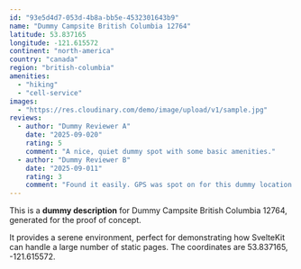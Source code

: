 ```yaml
---
id: "93e5d4d7-053d-4b8a-bb5e-4532301643b9"
name: "Dummy Campsite British Columbia 12764"
latitude: 53.837165
longitude: -121.615572
continent: "north-america"
country: "canada"
region: "british-columbia"
amenities:
  - "hiking"
  - "cell-service"
images:
  - "https://res.cloudinary.com/demo/image/upload/v1/sample.jpg"
reviews:
  - author: "Dummy Reviewer A"
    date: "2025-09-020"
    rating: 5
    comment: "A nice, quiet dummy spot with some basic amenities."
  - author: "Dummy Reviewer B"
    date: "2025-09-011"
    rating: 3
    comment: "Found it easily. GPS was spot on for this dummy location."
---
```


This is a **dummy description** for Dummy Campsite British Columbia 12764, generated for the proof of concept.

It provides a serene environment, perfect for demonstrating how SvelteKit can handle a large number of static pages. The coordinates are 53.837165, -121.615572.
